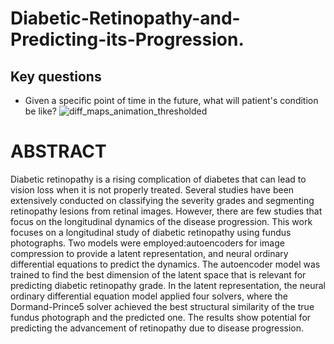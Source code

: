 # Diabetic-Retinopathy-and-Predicting-its-Progression.

## Key questions
* Given a specific point of time in the future, what will patient's condition be like?
![diff_maps_animation_thresholded](https://github.com/user-attachments/assets/cf61a7d6-cc19-4d66-939c-d9f10db6eb1a)

# ABSTRACT
Diabetic retinopathy is a rising complication of diabetes that can lead to vision loss when it is not properly treated. Several studies have been extensively conducted on classifying the severity grades and segmenting retinopathy lesions from retinal images. However, there are few studies that focus on the longitudinal dynamics of the disease progression. This work focuses on a longitudinal study of diabetic retinopathy using fundus photographs. Two models were employed:autoencoders for image compression to provide a latent representation, and neural ordinary differential equations to predict the dynamics. The autoencoder model was trained to find the best dimension of the latent space that is relevant for predicting diabetic retinopathy grade. In the latent representation, the neural ordinary differential equation model applied four solvers, where the Dormand-Prince5 solver achieved the best structural similarity of the true fundus photograph and the predicted one. The results show potential for predicting the advancement of retinopathy due to disease progression.
